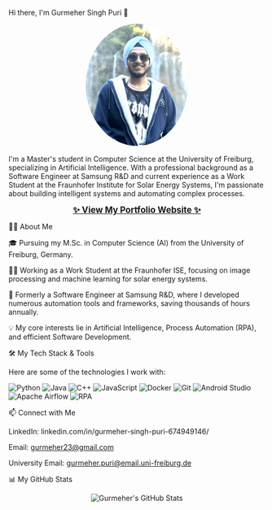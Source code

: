 Hi there, I'm Gurmeher Singh Puri 👋
<p align="center">
<a href="https://gurmeher23.github.io/">
<img src="profile-picture.png" width="200px" alt="Gurmeher Singh Puri" style="border-radius: 50%;" />
</a>
</p>

I'm a Master's student in Computer Science at the University of Freiburg, specializing in Artificial Intelligence. With a professional background as a Software Engineer at Samsung R&D and current experience as a Work Student at the Fraunhofer Institute for Solar Energy Systems, I'm passionate about building intelligent systems and automating complex processes.

<p align="center">
<a href="https://gurmeher23.github.io/" style="font-size: 1.2em; font-weight: bold;"> ✨ View My Portfolio Website ✨ </a>
</p>

👨‍💻 About Me

🎓 Pursuing my M.Sc. in Computer Science (AI) from the University of Freiburg, Germany.

👨‍🔬 Working as a Work Student at the Fraunhofer ISE, focusing on image processing and machine learning for solar energy systems.

🚀 Formerly a Software Engineer at Samsung R&D, where I developed numerous automation tools and frameworks, saving thousands of hours annually.

💡 My core interests lie in Artificial Intelligence, Process Automation (RPA), and efficient Software Development.

🛠️ My Tech Stack & Tools

Here are some of the technologies I work with:

<p align="left">
<img src="https://img.shields.io/badge/Python-3776AB?style=for-the-badge&logo=python&logoColor=white" alt="Python"/>
<img src="https://img.shields.io/badge/Java-ED8B00?style=for-the-badge&logo=openjdk&logoColor=white" alt="Java"/>
<img src="https://img.shields.io/badge/C%2B%2B-00599C?style=for-the-badge&logo=c%2B%2B&logoColor=white" alt="C++"/>
<img src="https://img.shields.io/badge/JavaScript-F7DF1E?style=for-the-badge&logo=javascript&logoColor=black" alt="JavaScript"/>
<img src="https://img.shields.io/badge/Docker-2496ED?style=for-the-badge&logo=docker&logoColor=white" alt="Docker"/>
<img src="https://img.shields.io/badge/Git-F05032?style=for-the-badge&logo=git&logoColor=white" alt="Git"/>
<img src="https://img.shields.io/badge/Android%20Studio-3DDC84?style=for-the-badge&logo=androidstudio&logoColor=white" alt="Android Studio"/>
<img src="https://img.shields.io/badge/Apache%20Airflow-017CEE?style=for-the-badge&logo=apacheairflow&logoColor=white" alt="Apache Airflow"/>
<img src="https://img.shields.io/badge/RPA-Automation-blue?style=for-the-badge&logo=uipath&logoColor=white" alt="RPA"/>
</p>

📫 Connect with Me

LinkedIn: linkedin.com/in/gurmeher-singh-puri-674949146/

Email: gurmeher23@gmail.com

University Email: gurmeher.puri@email.uni-freiburg.de

📊 My GitHub Stats

<p align="center">
<img src="https://github-readme-stats.vercel.app/api?username=Gurmeher23&show_icons=true&theme=dark&hide_border=true&count_private=true" alt="Gurmeher's GitHub Stats"/>
</p>

